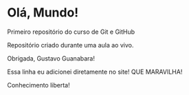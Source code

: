 # Olá, Mundo!
 Primeiro repositório do curso de Git e GitHub

Repositório criado durante uma aula ao vivo.

Obrigada, Gustavo Guanabara!

Essa linha eu adicionei diretamente no site! QUE MARAVILHA!

Conhecimento liberta!
